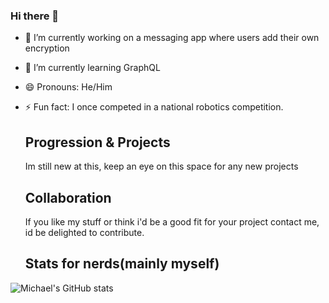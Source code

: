 ### Hi there 👋


- 🔭 I’m currently working on a messaging app where users add their own encryption
- 🌱 I’m currently learning GraphQL
- 😄 Pronouns: He/Him
- ⚡ Fun fact: I once competed in a national robotics competition.
  
  ## Progression & Projects

  Im still new at this, keep an eye on this space for any new projects 

  ## Collaboration

  If you like my stuff or think i'd be a good fit for your project contact me, id be delighted to contribute.

  ## Stats for nerds(mainly myself)

![Michael's GitHub stats](https://github-readme-stats.vercel.app/api?username=MichaelW1996&show_icons=true)
